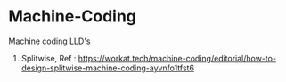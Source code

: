 # Machine-Coding
Machine coding LLD's

1. Splitwise, Ref : https://workat.tech/machine-coding/editorial/how-to-design-splitwise-machine-coding-ayvnfo1tfst6
